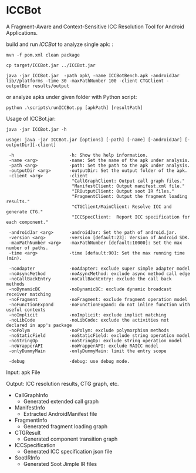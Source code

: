 # ICCBot
A Fragment-Aware and Context-Sensitive ICC Resolution Tool for Android Applications.



build and run *ICCBot* to analyze single apk: : 
```
mvn -f pom.xml clean package

cp target/ICCBot.jar ../ICCBot.jar

java -jar ICCBot.jar  -path apk\ -name ICCBotBench.apk -androidJar lib//platforms -time 30 -maxPathNumber 100 -client CTGClient -outputDir results/output
```
or analyze apks under given folder with Python script:

```
python .\scripts\runICCBot.py [apkPath] [resultPath]
```



Usage of ICCBot.jar:

```
java -jar ICCBot.jar -h

usage: java -jar ICCBot.jar [options] [-path] [-name] [-androidJar] [-outputDir][-client]
 
 -h                     -h: Show the help information.
 -name <arg>            -name: Set the name of the apk under analysis.
 -path <arg>            -path: Set the path to the apk under analysis.
 -outputDir <arg>       -outputDir: Set the output folder of the apk.
 -client <arg>          -client 
                         "CallGraphClient: Output call graph files."
                         "ManifestClient: Output manifest.xml file."
                         "IROutputClient: Output soot IR files."
                         "FragmentClient: Output the fragment loading results."
                         "CTGClient/MainClient: Resolve ICC and generate CTG."
                         "ICCSpecClient:  Report ICC specification for each component."
                        
 -androidJar <arg>      -androidJar: Set the path of android.jar.                
 -version <arg>         -version [default:23]: Version of Android SDK.
 -maxPathNumber <arg>   -maxPathNumber [default:10000]: Set the max number of paths.
 -time <arg>            -time [default:90]: Set the max running time (min).

 -noAdapter             -noAdapter: exclude super simple adapter model
 -noAsyncMethod         -noAsyncMethod: exclude async method call edge
 -noCallBackEntry       -noCallBackEntry: exclude the call back methods
 -noDynamicBC           -noDynamicBC: exclude dynamic broadcast receiver matching
 -noFragment            -noFragment: exclude fragment operation model
 -noFunctionExpand      -noFunctionExpand: do not inline function with useful contexts
 -noImplicit            -noImplicit: exclude implict matching
 -noLibCode             -noLibCode: exclude the activities not declared in app's package
 -noPolym               -noPolym: exclude polymorphism methods
 -noStaticField         -noStaticField: exclude string operation model
 -noStringOp            -noStringOp: exclude string operation model
 -noWrapperAPI          -noWrapperAPI: exclude RAICC model
 -onlyDummyMain         -onlyDummyMain: limit the entry scope

 -debug                 -debug: use debug mode.
```



Input: apk File

Output: ICC resolution results, CTG graph, etc.

+ CallGraphInfo
  + Generated extended call graph
+ ManifestInfo
  + Extracted AndroidManifest file
+ FragmentInfo
  + Generated fragment loading graph
+ CTGResult
  + Generated component transition graph
+ ICCSpecification
  + Generated ICC specification json file
+ SootIRInfo
  + Generated Soot Jimple IR files 




